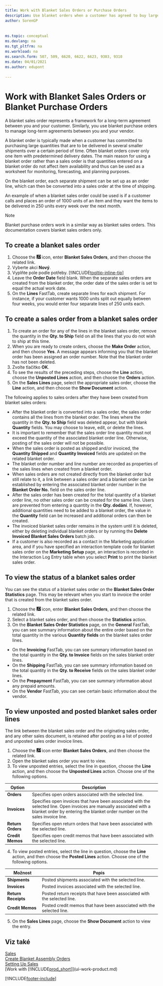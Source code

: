 ```yaml
---
title: Work with Blanket Sales Orders or Purchase Orders
description: Use blanket orders when a customer has agreed to buy large quantities that are to be delivered in several smaller shipments over a certain period of time. The same applies to purchasing.
author: SorenGP


ms.topic: conceptual
ms.devlang: na
ms.tgt_pltfrm: na
ms.workload: na
ms.search.form: 507, 509, 6620, 6622, 6623, 9303, 9310
ms.date: 04/01/2021
ms.author: edupont

---
```

# Work with Blanket Sales Orders or Blanket Purchase Orders

A blanket sales order represents a framework for a long-term agreement between you and your customer. Similarly, you use blanket purchase orders to manage long-term agreements between you and your vendor.

A blanket order is typically made when a customer has committed to purchasing large quantities that are to be delivered in several smaller shipments over a certain period of time. Often blanket orders cover only one item with predetermined delivery dates. The main reason for using a blanket order rather than a sales order is that quantities entered on a blanket order do not affect item availability and thus can be used as a worksheet for monitoring, forecasting, and planning purposes.

On the blanket order, each separate shipment can be set up as an order line, which can then be converted into a sales order at the time of shipping.

An example of when a blanket sales order could be used is if a customer calls and places an order of 1000 units of an item and they want the items to be delivered in 250 units every week over the next month.

> [!NOTE]
> Blanket purchase orders work in a similar way as blanket sales orders. This documentation covers blanket sales orders only.

## To create a blanket sales order

1. Choose the ![Lightbulb that opens the Tell Me feature.](media/ui-search/search_small.png "Tell me what you want to do") icon, enter **Blanket Sales Orders**, and then choose the related link.
2. Vyberte akci **Nový**.
3. Vyplňte pole podle potřeby. [!INCLUDE[tooltip-inline-tip](includes/tooltip-inline-tip_md.md)]
4. Leave the **Order Date** field blank. When the separate sales orders are created from the blanket order, the order date of the sales order is set to equal the actual work date.
5. On the **Lines** FastTab, create separate lines for each shipment. For instance, if your customer wants 1000 units split out equally between four weeks, you would enter four separate lines of 250 units each.

## To create a sales order from a blanket sales order

1. To create an order for any of the lines in the blanket sales order, remove the quantity in the **Qty. to Ship** field on all the lines that you do not wish to ship at this time.
2. When you are ready to create orders, choose the **Make Order** action, and then choose **Yes**. A message appears informing you that the blanket order has been assigned an order number. Note that the blanket order has not been deleted.
3. Zvolte tlačítko **OK**.
4. To see the results of the preceding steps, choose the **Line** action, choose the **Unposted Lines** action, and then choose the **Orders** action.
5. On the **Sales Lines** page, select the appropriate sales order, choose the **Line** action, and then choose the **Show Document** action.

The following applies to sales orders after they have been created from blanket sales orders:

- After the blanket order is converted into a sales order, the sales order contains all the lines from the blanket order. The lines where the quantity in the **Qty. to Ship** field was deleted appear, but with blank **Quantity** fields. You may choose to leave, edit, or delete the lines.
- It is important to remember that the sales order line quantity must not exceed the quantity of the associated blanket order line. Otherwise, posting of the sales order will not be possible.
- When the sales order is posted as shipped and/or invoiced, the **Quantity Shipped** and **Quantity Invoiced** fields are updated on the related blanket order.
- The blanket order number and line number are recorded as properties of the sales lines when created from a blanket order.
- When sales orders are not created directly from the blanket order but still relate to it, a link between a sales order and a blanket order can be established by entering the associated blanket order number in the **Blanket Order No.** field on the sales order line.
- After the sales order has been created for the total quantity of a blanket order line, no other sales order can be created for the same line. Users are prevented from entering a quantity in the **Qty. dodání**. If, however, additional quantities need to be added to a blanket order, the value in the **Quantity** field can be increased and additional orders can then be created.
- The invoiced blanket sales order remains in the system until it is deleted, either by deleting individual blanket orders or by running the **Delete Invoiced Blanket Sales Orders** batch job.
- If a customer is also recorded as a contact in the Marketing application area, and if you have specified an interaction template code for blanket sales order on the **Marketing Setup** page, an interaction is recorded in the Interaction Log Entry table when you select **Print** to print the blanket sales order.

## To view the status of a blanket sales order
You can see the status of a blanket sales order on the **Blanket Sales Order Statistics** page. This may be relevant when you start to invoice the order that is created from the blanket sales order.

1. Choose the ![Lightbulb that opens the Tell Me feature.](media/ui-search/search_small.png "Tell me what you want to do") icon, enter **Blanket Sales Orders**, and then choose the related link.
2. Select a blanket sales order, and then choose the **Statistics** action.
3. On the **Blanket Sales Order Statistics** page, on the **General** FastTab, you can see summary information about the entire order based on the total quantity in the various **Quantity fields** on the blanket sales order lines.

- On the **Invoicing** FastTab, you can see summary information based on the total quantity in the **Qty. to Invoice** fields on the sales blanket order lines.
- On the **Shipping** FastTab, you can see summary information based on the total quantity in the **Qty. to Receive** fields on the sales blanket order lines.
- On the **Prepayment** FastTab, you can see summary information about any prepaid amounts.
- On the **Vendor** FastTab, you can see certain basic information about the vendor.

## To view unposted and posted blanket sales order lines
The link between the blanket sales order and the originating sales order, and any other sales document, is retained after posting as a list of posted and unposted sales order invoice lines.

1. Choose the ![Lightbulb that opens the Tell Me feature.](media/ui-search/search_small.png "Tell me what you want to do") icon enter **Blanket Sales Orders**, and then choose the related link.
2. Open the blanket sales order you want to view.
3. To view unposted entries, select the line in question, choose the **Line** action, and then choose the **Unposted Lines** action. Choose one of the following options.

|Option|Description|
|--|--|
|**Orders**|Specifies open orders associated with the selected line.|
|**Invoices**|Specifies open invoices that have been associated with the selected line. Open invoices are manually associated with a blanket order by entering the blanket order number on the sales invoice line.|
|**Return Orders**|Specifies open return orders that have been associated with the selected line.|
|**Credit Memos**|Specifies open credit memos that have been associated with the selected line.|

4. To view posted entries, select the line in question, choose the **Line** action, and then choose the **Posted Lines** action. Choose one of the following options.

| Možnost | Popis |
|---|----|
| **Shipments** | Posted shipments associated with the selected line. |
| **Invoices** | Posted invoices associated with the selected line. |
| **Return Receipts** | Posted return receipts that have been associated with the selected line. |
| **Credit Memos** | Posted credit memos that have been associated with the selected line. |

5. On the **Sales Lines** page, choose the **Show Document** action to view the entry.

## Viz také

[Sales](sales-manage-sales.md)  
[Create Blanket Assembly Orders](assembly-how-to-create-blanket-assembly-orders.md)  
[Setting Up Sales](sales-setup-sales.md)  
[Work with [!INCLUDE[prod_short](includes/prod_short.md)]](ui-work-product.md)


[!INCLUDE[footer-include](includes/footer-banner.md)]
